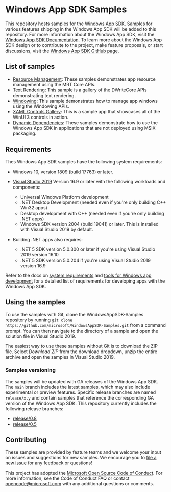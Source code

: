 # Windows App SDK Samples

This repository hosts samples for the [Windows App SDK](https://github.com/microsoft/WindowsAppSDK). Samples for various features shipping in the Windows App SDK will be added to this repository. For more information about the Windows App SDK, visit the [Windows App SDK Documentation](https://docs.microsoft.com/windows/apps/windows-app-sdk/). To learn more about the Windows App SDK design or to contribute to the project, make feature proposals, or start discussions, visit the [Windows App SDK GitHub page](https://github.com/microsoft/WindowsAppSDK).

## List of samples 

- [Resource Management](Samples/ResourceManagement): These samples demonstrates app resource management using the MRT Core APIs.
- [Text Rendering](Samples/TextRendering): This sample is a gallery of the DWriteCore APIs demonstrating text rendering.
- [Windowing](Samples/Windowing): This sample demonstrates how to manage app windows using the Windowing APIs. 
- [XAML Controls Gallery](https://github.com/microsoft/Xaml-Controls-Gallery/tree/winui3): This is a sample app that showcases all of the WinUI 3 controls in action.
- [Dynamic Dependencies](Samples/DynamicDependencies): These samples demonstrate how to use the Windows App SDK in applications that are not deployed using MSIX packaging.

## Requirements

Thes Windows App SDK samples have the following system requirements:

- Windows 10, version 1809 (build 17763) or later.

- [Visual Studio 2019](https://visualstudio.microsoft.com/downloads/) Version 16.9 or later with the following workloads and components:
 
    - Universal Windows Platform development
    - .NET Desktop Development (needed even if you're only building C++ Win32 apps)
    - Desktop development with C++ (needed even if you're only building .NET apps)
    - Windows SDK version 2004 (build 19041) or later. This is installed with Visual Studio 2019 by default.

- Building .NET apps also requires:

    - .NET 5 SDK version 5.0.300 or later if you're using Visual Studio 2019 version 16.10
    - .NET 5 SDK version 5.0.204 if you're using Visual Studio 2019 version 16.9

Refer to the docs on [system requirements](https://docs.microsoft.com/windows/apps/windows-app-sdk/system-requirements) and [tools for Windows app development](https://docs.microsoft.com/windows/apps/windows-app-sdk/set-up-your-development-environment) for a detalied list of requirements for developing apps with the Windows App SDK.

## Using the samples

To use the samples with Git, clone the WindowsAppSDK-Samples repository by running `git clone https://github.com/microsoft/WindowsAppSDK-Samples.git` from a command prompt. You can then navigate to the directory of a sample and open the solution file in Visual Studio 2019.

The easiest way to use these samples without Git is to download the ZIP file. Select *Download ZIP* from the download dropdown, unzip the entire archive and open the samples in Visual Studio 2019.

### Samples versioning

The samples will be updated with GA releases of the Windows App SDK. The `main` branch includes the latest samples, which may also include experimental or preview features. Specific release branches are named `release/x.y` and contain samples that reference the corresponding GA version of the Windows App SDK. This repository currently includes the following release branches:

- [release/0.8](https://github.com/microsoft/WindowsAppSDK-Samples/tree/release/0.8)
- [release/0.5](https://github.com/microsoft/WindowsAppSDK-Samples/tree/release/0.5)

## Contributing

These samples are provided by feature teams and we welcome your input on issues and suggestions for new samples. We encourage you to [file a new issue](https://github.com/microsoft/WindowsAppSDK-Samples/issues/new) for any feedback or questions!

This project has adopted the [Microsoft Open Source Code of Conduct](https://opensource.microsoft.com/codeofconduct/). For more information, see the Code of Conduct FAQ or contact opencode@microsoft.com with any additional questions or comments.
